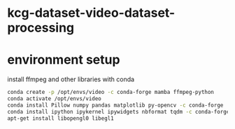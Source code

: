 # kcg-dataset-video-dataset-processing

# environment setup

install ffmpeg and other libraries with conda
```bash
conda create -p /opt/envs/video -c conda-forge mamba ffmpeg-python
conda activate /opt/envs/video
conda install Pillow numpy pandas matplotlib py-opencv -c conda-forge
conda install ipython ipykernel ipywidgets nbformat tqdm -c conda-forge
apt-get install libopengl0 libegl1
```
